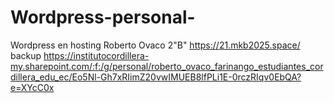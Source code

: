 # Wordpress-personal-
Wordpress en hosting
Roberto Ovaco
2"B"
https://21.mkb2025.space/
backup https://institutocordillera-my.sharepoint.com/:f:/g/personal/roberto_ovaco_farinango_estudiantes_cordillera_edu_ec/Eo5Nl-Gh7xRIimZ20vwIMUEB8lfPLi1E-0rczRIqv0EbQA?e=XYcC0x
